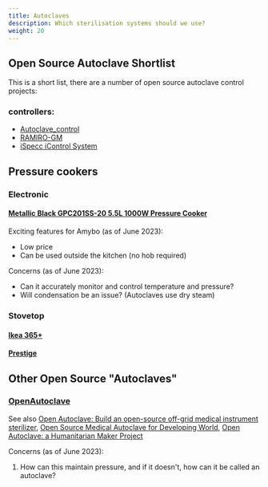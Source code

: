 ```yaml
---
title: Autoclaves
description: Which sterilisation systems should we use?
weight: 20
---
```


## Open Source Autoclave Shortlist

This is a short list, there are a number of open source autoclave control projects:
### controllers:
* [Autoclave_control](https://github.com/zultron/autoclave_control)
* [RAMIRO-GM](https://github.com/RAMIRO-GM/autoclave)
* [iSpecc iControl System](https://www.ispecc.com/controls/composite-control-systems-2)

## Pressure cookers

### Electronic

#### [Metallic Black GPC201SS-20 5.5L 1000W Pressure Cooker](https://direct.asda.com/george/home/cooking-appliances/metallic-black-gpc201ss-20-55l-1000w-pressure-cooker/050019614,default,pd.html)

Exciting features for Amybo (as of June 2023):

* Low price
* Can be used outside the kitchen (no hob required)

Concerns (as of June 2023):

* Can it accurately monitor and control temperature and pressure?
* Will condensation be an issue? (Autoclaves use dry steam)

### Stovetop

#### [Ikea 365+](https://www.ikea.com/gb/en/p/ikea-365-pressure-cooker-stainless-steel-20463650/)

#### [Prestige](https://www.prestige.co.uk/collections/pressure-cookers)

## Other Open Source "Autoclaves"

### [OpenAutoclave](https://github.com/IdeaPropulsionSystems/OpenAutoclave)
See also [Open Autoclave: Build an open-source off-grid medical instrument sterilizer](https://www.amazon.com/Open-Autoclave-open-source-instrument-sterilizer/dp/1729731945), [Open Source Medical Autoclave for Developing World](https://www.youtube.com/watch?v=n5dj6uUwOyQ), [Open Autoclave: a Humanitarian Maker Project](https://www.instructables.com/Open-Autoclave-a-Humanitarian-Maker-Project/)

Concerns (as of June 2023):

1. How can this maintain pressure, and if it doesn't, how can it be called an autoclave?

<br>
